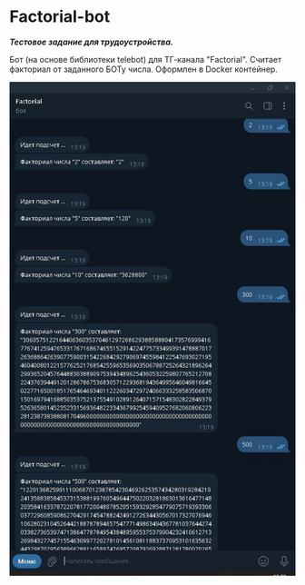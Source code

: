 # Factorial-bot

__*Тестовое задание для трудоустройства.*__

Бот (на основе библиотеки telebot) для ТГ-канала "Factorial". Считает факториал от заданного БОТу числа. 
Оформлен в Docker контейнер.

![interface.JPG](interface.JPG)
